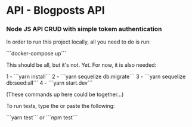 # API - Blogposts API
### Node JS API CRUD with simple tokem authentication

In order to run this project locally, all you need to do is run:
 
´´´docker-compose up´´´

This should be all, but it's not. Yet.
For now, it is also needed:

1 -  ´´´yarn install´´´
2 - ´´´yarn sequelize db:migrate´´´
3 - ´´´yarn sequelize db:seed:all´´´
4 - ´´´yarn start.dev´´´

(These commands up here could be together...)

To run tests, type the or paste the following:

´´´yarn test´´´
or 
´´´npm test´´´